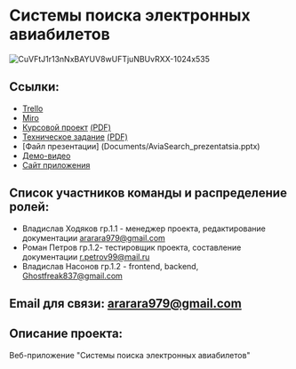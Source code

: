 ﻿# Системы поиска электронных авиабилетов
![CuVFtJ1r13nNxBAYUV8wUFTjuNBUvRXX-1024x535](https://user-images.githubusercontent.com/80356081/111163086-d7b91700-85ad-11eb-9dca-4d2f8724da35.jpg)


## Ссылки: 
-  [Trello](https://trello.com/b/nMqrOxFm/e-ticket-purchase-systems)
-  [Miro]( https://miro.com/app/board/o9J_lPQE540=/  )
-  [Курсовой проект](Documents/Kursovoy_proekt_3.docx)  [(PDF)](Documents/Kursovoy_proekt_3.pdf)
-  [Техническое задание](Documents/Tekhnicheskoe_zadanie_3_3.docx)  [(PDF)](Documents/Tekhnicheskoe_zadanie_3_3.pdf)
-  [Файл презентации] (Documents/AviaSearch_prezentatsia.pptx)
-  [Демо-видео]( https://youtu.be/9juTvUi8A7k )
-  [Сайт приложения]( http://freevlad.ru.xsph.ru )

## Список участников команды  и распределение ролей:
-  Владислав Ходяков гр.1.1 - менеджер проекта, редактирование документации ararara979@gmail.com
-  Роман Петров гр.1.2- тестировщик проекта, составление документации r.petrov99@mail.ru
-  Владислав Насонов гр.1.2 - frontend, backend, Ghostfreak837@gmail.com

## Email для связи: ararara979@gmail.com


## Описание проекта:

 Веб-приложение "Системы поиска электронных авиабилетов"
